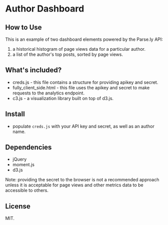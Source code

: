 Author Dashboard
================

How to Use
----------
This is an example of two dashboard elements powered by the Parse.ly API:

   1. a historical histogram of page views data for a particular author.
   1. a list of the author's top posts, sorted by page views.

What's included?
----------------
  * creds.js - this file contains a structure for providing apikey and secret.
  * fully_client_side.html - this file uses the apikey and secret to make requests to the analytics endpoint.
  * c3.js - a visualization library built on top of d3.js. 

Install
-------
  * populate `creds.js` with your API key and secret, as well as an author name.

Dependencies
------------
  * jQuery
  * moment.js
  * d3.js

Note: providing the secret to the browser is not a recommended approach unless it is acceptable for page views and other metrics data to be accessible to others.

License
-------
MIT.
